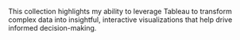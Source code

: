 This collection highlights my ability to leverage Tableau to transform complex data into insightful, interactive visualizations that help drive informed decision-making. 
